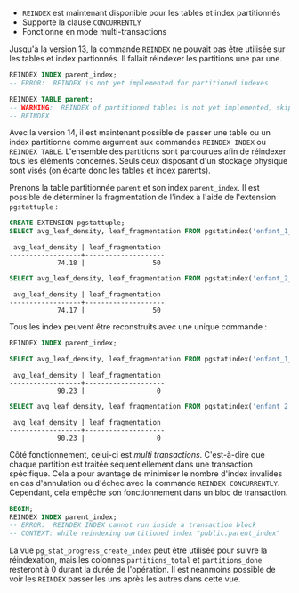 <!--
Les commits sur ce sujet sont :

* https://commitfest.postgresql.org/30/2584/
* https://git.postgresql.org/gitweb/?p=postgresql.git;a=commit;h=a6642b3ae060976b42830b7dc8f29ec190ab05e4
* https://commitfest.postgresql.org/32/2989/
* https://git.postgresql.org/gitweb/?p=postgresql.git;a=commitdiff;h=17661188336c8cbb1783808912096932c57893a3
* https://git.postgresql.org/gitweb/?p=postgresql.git;a=commit;h=8a8f4d8ede288c2a29105f4708e22ce7f3526149

Discussion

* https://gitlab.dalibo.info/formation/workshops/-/issues/109

-->

<div class="slide-content">

* `REINDEX` est maintenant disponible pour les tables et index partitionnés
* Supporte la clause `CONCURRENTLY`
* Fonctionne en mode multi-transactions

</div>

<div class="notes">

Jusqu'à la version 13, la commande `REINDEX` ne pouvait pas être utilisée sur les
tables et index partionnés. Il fallait réindexer les partitions une par une.

```sql
REINDEX INDEX parent_index;
-- ERROR:  REINDEX is not yet implemented for partitioned indexes

REINDEX TABLE parent;
-- WARNING:  REINDEX of partitioned tables is not yet implemented, skipping "parent"
-- REINDEX
```

Avec la version 14, il est maintenant possible de passer une table ou un index 
partitionné comme argument aux commandes `REINDEX INDEX` ou `REINDEX TABLE`.
L'ensemble des partitions sont parcourues afin de réindexer tous les éléments 
concernés. Seuls ceux disposant d'un stockage physique sont visés (on écarte 
donc les tables et index parents).

Prenons la table partitionnée `parent` et son index `parent_index`. Il est
possible de déterminer la fragmentation de l'index à l'aide de l'extension
`pgstattuple` :

```sql
CREATE EXTENSION pgstattuple;
SELECT avg_leaf_density, leaf_fragmentation FROM pgstatindex('enfant_1_id_idx');
```
```text
 avg_leaf_density | leaf_fragmentation 
------------------+--------------------
            74.18 |                 50
```
```sql
SELECT avg_leaf_density, leaf_fragmentation FROM pgstatindex('enfant_2_id_idx');
```
```text
 avg_leaf_density | leaf_fragmentation 
------------------+--------------------
            74.17 |                 50
```

Tous les index peuvent être reconstruits avec une unique commande :

```sql
REINDEX INDEX parent_index;
```

```sql
SELECT avg_leaf_density, leaf_fragmentation FROM pgstatindex('enfant_1_id_idx');
```
```text
 avg_leaf_density | leaf_fragmentation 
------------------+--------------------
            90.23 |                  0
```
```sql
SELECT avg_leaf_density, leaf_fragmentation FROM pgstatindex('enfant_2_id_idx');
```
```text
 avg_leaf_density | leaf_fragmentation 
------------------+--------------------
            90.23 |                  0
```

Côté fonctionnement, celui-ci est _multi transactions_. C'est-à-dire que chaque
partition est traitée séquentiellement dans une transaction spécifique. Cela a
pour avantage de minimiser le nombre d'index invalides en cas d'annulation ou
d'échec avec la commande `REINDEX CONCURRENTLY`. Cependant, cela empêche son
fonctionnement dans un bloc de transaction.

```sql
BEGIN;
REINDEX INDEX parent_index;
-- ERROR:  REINDEX INDEX cannot run inside a transaction block
-- CONTEXT: while reindexing partitioned index "public.parent_index"
```

La vue `pg_stat_progress_create_index` peut être utilisée pour suivre la réindexation, mais
les colonnes `partitions_total` et `partitions_done`
resteront à 0 durant la durée de l'opération. Il est néanmoins possible de voir les
`REINDEX` passer les uns après les autres dans cette vue.

</div>
